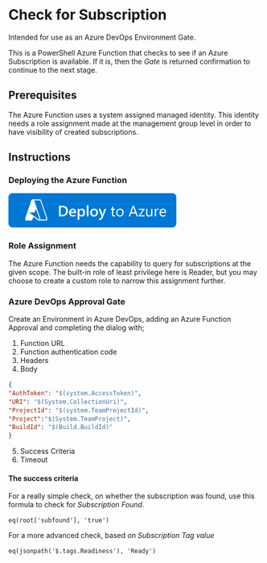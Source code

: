 # Check for Subscription

Intended for use as an Azure DevOps Environment Gate.

This is a PowerShell Azure Function that checks to see if an Azure Subscription is available. If it is, then the *Gate* is returned confirmation to continue to the next stage.

## Prerequisites

The Azure Function uses a system assigned managed identity. This identity needs a role assignment made at the management group level in order to have visibility of created subscriptions.

## Instructions

### Deploying the Azure Function

[![Deploy To Azure](https://raw.githubusercontent.com/Azure/azure-quickstart-templates/master/1-CONTRIBUTION-GUIDE/images/deploytoazure.svg?sanitize=true)](https://ms.portal.azure.com/?feature.customportal=false#create/Microsoft.Template/uri/https%3A%2F%2Fraw.githubusercontent.com%2FGordonby%2Fazure-check-for-subscription%2Fmain%2Farm%2Farm-deploy-functionapp-wResourceGroup.json)

### Role Assignment

The Azure Function needs the capability to query for subscriptions at the given scope. The built-in role of least privilege here is Reader, but you may choose to create a custom role to narrow this assignment further.

### Azure DevOps Approval Gate

Create an Environment in Azure DevOps, adding an Azure Function Approval and completing the dialog with;

1. Function URL
2. Function authentication code
3. Headers
4. Body

```json
{
"AuthToken": "$(system.AccessToken)",
"URI": "$(System.CollectionUri)", 
"ProjectId": "$(system.TeamProjectId)",
"Project":"$(System.TeamProject)",
"BuildId": "$(Build.BuildId)"
}
```

5. Success Criteria
6. Timeout

#### The success criteria

For a really simple check, on whether the subscription was found, use this formula to check for *Subscription Found*.

```
eq(root['subfound'], 'true')
```

For a more advanced check, based on *Subscription Tag value*

```
eq(jsonpath('$.tags.Readiness'), 'Ready')
```
